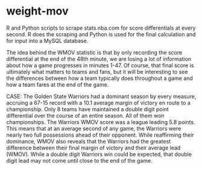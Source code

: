 # weight-mov

R and Python scripts to scrape stats.nba.com for score differentials at every second. R does the scraping and Python is used for the final calculation and for input into a MySQL database.

The idea behind the WMOV statistic is that by only recording the score differential at the end of the 48th minute, we are losing a lot of information about how a game progresses in minutes 1-47. Of course, that final score is ultimately what matters to teams and fans, but it will be interesting to see the differences between how a team typically does throughout a game and how a team fares at the end of the game.

CASE: The Golden State Warriors had a dominant season by every measure, accruing a 67-15 record with a 10.1 average margin of victory en route to a championship. Only 8 teams have maintained a double digit point differential over the course of an entire season. All of them won championships. The Warriors WMOV score was a league leading 5.8 points. This means that at an average second of any game, the Warriors were nearly two full possessions ahead of their opponent. While reaffirming their dominance, WMOV also reveals that the Warriors had the greatest difference between their final margin of victory and their average lead (WMOV). While a double digit Warriors win could be expected, that double digit lead may not come until close to the end of the game.
